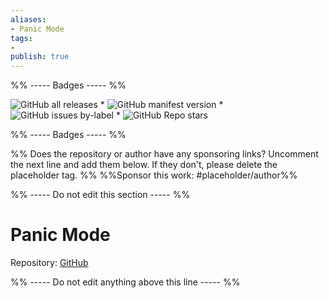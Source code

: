 ```yaml
---
aliases:
- Panic Mode
tags: 
- 
publish: true
---
```


%% ----- Badges ----- %%

![GitHub all releases](https://img.shields.io/github/downloads/bcdavasconcelos/Obsidian-Panic_Mode/total?color=573E7A&logo=github&style=for-the-badge) * ![GitHub manifest version](https://img.shields.io/github/manifest-json/v/bcdavasconcelos/Obsidian-Panic_Mode?color=573E7A&logo=github&style=for-the-badge) * ![GitHub issues by-label](https://img.shields.io/github/issues/bcdavasconcelos/Obsidian-Panic_Mode/help%20wanted?color=573E7A&logo=github&style=for-the-badge) * ![GitHub Repo stars](https://img.shields.io/github/stars/bcdavasconcelos/Obsidian-Panic_Mode?color=573E7A&logo=github&style=for-the-badge)

%% ----- Badges ----- %%

%% Does the repository or author have any sponsoring links? Uncomment the next line and add them below. If they don't, please delete the placeholder tag. %%
%%Sponsor this work: #placeholder/author%%

%% ----- Do not edit this section ----- %%

# Panic Mode

Repository: [GitHub](https://github.com/bcdavasconcelos/Obsidian-Panic_Mode)



%% ----- Do not edit anything above this line ----- %% 
